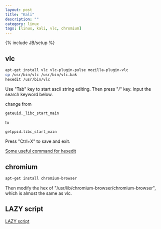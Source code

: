 ```yaml
---
layout: post
title: "Kali"
description: ""
category: linux
tags: [linux, kali, vlc, chromium]
---
```

{% include JB/setup %}

## vlc

```sh
apt-get install vlc vlc-plugin-pulse mozilla-plugin-vlc
cp /usr/bin/vlc /usr/bin/vlc.bak
hexedit /usr/bin/vlc
```

Use "Tab" key to start ascii string editing. Then press "/" key. Input the search keyword below.

change from

```sh
geteuid._libc_start_main
```

to

```sh
getppid.libc_start_main
```

Press "Ctrl+X" to save and exit.

[Some useful command for hexedit](http://linux.die.net/man/1/hexedit)

## chromium

```sh
apt-get install chromium-browser
```

Then modify the hex of "/usr/lib/chromium-browser/chromium-browser", which is almost the same as vlc.

## LAZY script

[LAZY script](https://github.com/arismelachroinos/lscript)